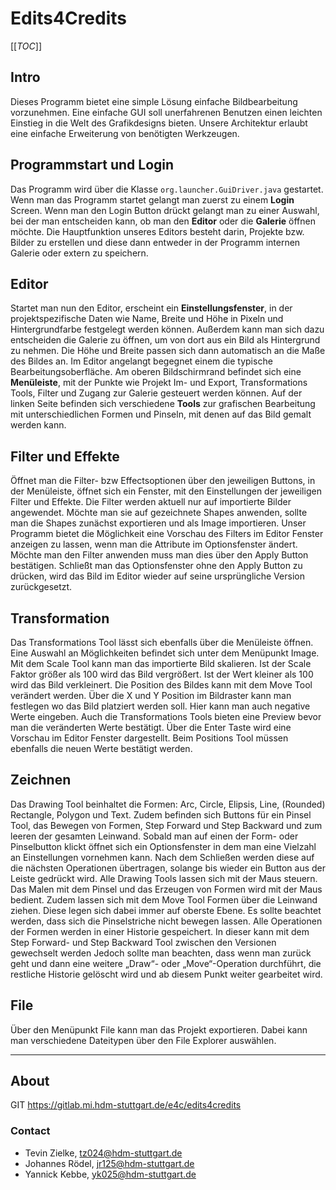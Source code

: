 # Edits4Credits

[[_TOC_]]

## Intro
Dieses Programm bietet eine simple Lösung einfache Bildbearbeitung vorzunehmen. Eine einfache GUI soll unerfahrenen Benutzen einen leichten Einstieg in die Welt des Grafikdesigns bieten. Unsere Architektur erlaubt eine einfache Erweiterung von benötigten Werkzeugen. 

## Programmstart und Login
Das Programm wird über die Klasse `org.launcher.GuiDriver.java` gestartet.
Wenn man das Programm startet gelangt man zuerst zu einem **Login** Screen. Wenn man den Login Button drückt gelangt man zu einer Auswahl, bei der man entscheiden kann, ob man den **Editor** oder die **Galerie** öffnen möchte. Die Hauptfunktion unseres Editors besteht darin, Projekte bzw. Bilder zu erstellen und diese dann entweder in der Programm internen Galerie oder extern zu speichern. 

## Editor
Startet man nun den Editor, erscheint ein **Einstellungsfenster**, in der projektspezifische Daten wie Name, Breite und Höhe in Pixeln und Hintergrundfarbe festgelegt werden können. Außerdem kann man sich dazu entscheiden die Galerie zu öffnen, um von dort aus ein Bild als Hintergrund zu nehmen. Die Höhe und Breite passen sich dann automatisch an die Maße des Bildes an.
Im Editor angelangt begegnet einem die typische Bearbeitungsoberfläche. Am oberen Bildschirmrand befindet sich eine **Menüleiste**, mit der Punkte wie Projekt Im- und Export, Transformations Tools, Filter und Zugang zur Galerie gesteuert werden können. Auf der linken Seite befinden sich verschiedene **Tools** zur grafischen Bearbeitung mit unterschiedlichen Formen und Pinseln, mit denen auf das Bild gemalt werden kann.

## Filter und Effekte
Öffnet man die Filter- bzw Effectsoptionen über den jeweiligen Buttons, in der Menüleiste, öffnet sich ein Fenster, mit den Einstellungen der jeweiligen Filter und Effekte. Die Filter werden aktuell nur auf importierte Bilder angewendet. Möchte man sie auf gezeichnete Shapes anwenden, sollte man die Shapes zunächst exportieren und als Image importieren. Unser Programm bietet die Möglichkeit eine Vorschau des Filters im Editor Fenster anzeigen zu lassen, wenn man die Attribute im Optionsfenster ändert. Möchte man den Filter anwenden muss man dies über den Apply Button bestätigen. Schließt man das Optionsfenster ohne den Apply Button zu drücken, wird das Bild im Editor wieder auf seine ursprüngliche Version zurückgesetzt. 

## Transformation
Das Transformations Tool lässt sich ebenfalls über die Menüleiste öffnen. Eine Auswahl an Möglichkeiten befindet sich unter dem Menüpunkt Image. Mit dem Scale Tool kann man das importierte Bild skalieren. Ist der Scale Faktor größer als 100 wird das Bild vergrößert. Ist der Wert kleiner als 100 wird das Bild verkleinert. Die Position des Bildes kann mit dem Move Tool verändert werden. Über die X und Y Position im Bildraster kann man festlegen wo das Bild platziert werden soll. Hier kann man auch negative Werte eingeben. Auch die Transformations Tools bieten eine Preview bevor man die veränderten Werte bestätigt. Über die Enter Taste wird eine Vorschau im Editor Fenster dargestellt. Beim Positions Tool müssen ebenfalls die neuen Werte bestätigt werden.

## Zeichnen
Das Drawing Tool beinhaltet die Formen: Arc, Circle, Elipsis, Line, (Rounded) Rectangle, Polygon und Text. 
Zudem befinden sich Buttons für ein Pinsel Tool, das Bewegen von Formen, Step Forward und Step Backward und zum leeren der gesamten Leinwand. 
Sobald man auf einen der Form- oder Pinselbutton klickt öffnet sich ein Optionsfenster in dem man eine Vielzahl an Einstellungen vornehmen kann. Nach dem Schließen werden diese auf die nächsten Operationen übertragen, solange bis wieder ein Button aus der Leiste gedrückt wird.
Alle Drawing Tools lassen sich mit der Maus steuern. Das Malen mit dem Pinsel und das Erzeugen von Formen wird mit der Maus bedient. 
Zudem lassen sich mit dem Move Tool Formen über die Leinwand ziehen. Diese legen sich dabei immer auf oberste Ebene. Es sollte beachtet werden, dass sich die Pinselstriche nicht bewegen lassen.
Alle Operationen der Formen werden in einer Historie gespeichert. In dieser kann mit dem Step Forward- und Step Backward Tool zwischen den Versionen gewechselt werden Jedoch sollte man beachten, dass wenn man zurück geht und dann eine weitere „Draw“- oder „Move“-Operation durchführt, die restliche Historie gelöscht wird und ab diesem Punkt weiter gearbeitet wird.

## File
Über den Menüpunkt File kann man das Projekt exportieren. Dabei kann man verschiedene Dateitypen über den File Explorer auswählen.

---
## About
GIT
https://gitlab.mi.hdm-stuttgart.de/e4c/edits4credits


### Contact
* Tevin Zielke, tz024@hdm-stuttgart.de
* Johannes Rödel, jr125@hdm-stuttgart.de
* Yannick Kebbe, yk025@hdm-stuttgart.de
